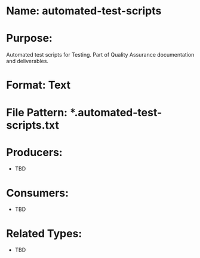 # Name: automated-test-scripts

# Purpose:
Automated test scripts for Testing. Part of Quality Assurance documentation and deliverables.

# Format: Text

# File Pattern: *.automated-test-scripts.txt

# Producers:
- TBD

# Consumers:
- TBD

# Related Types:
- TBD
